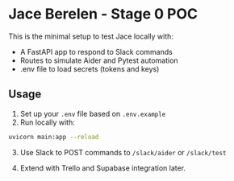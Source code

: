 # Jace Berelen - Stage 0 POC

This is the minimal setup to test Jace locally with:

- A FastAPI app to respond to Slack commands
- Routes to simulate Aider and Pytest automation
- .env file to load secrets (tokens and keys)

## Usage

1. Set up your `.env` file based on `.env.example`
2. Run locally with:

```bash
uvicorn main:app --reload
```

3. Use Slack to POST commands to `/slack/aider` or `/slack/test`

4. Extend with Trello and Supabase integration later.